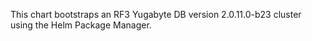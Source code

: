 This chart bootstraps an RF3 Yugabyte DB version 2.0.11.0-b23 cluster using the Helm Package Manager.

